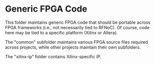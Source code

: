 # Generic FPGA Code

This folder maintains generic FPGA code that should be portable across
FPGA frameworks (i.e., not necessarily tied to RFNoC). Of course, code
here may be tied to a specific platform (Xilinx or Altera).

The "common" subfolder maintains various FPGA source files required across
projects, while other projects maintain their own subfolders.

The "xilinx-ip" folder contains Xilinx-specific IP.
